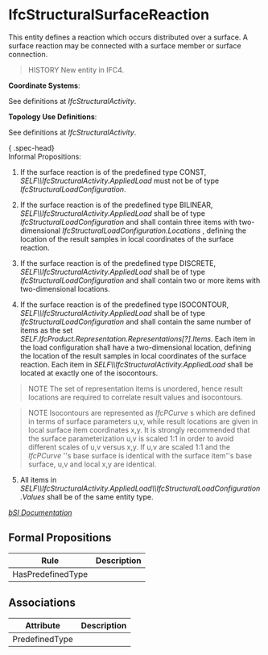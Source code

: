 IfcStructuralSurfaceReaction
============================
This entity defines a reaction which occurs distributed over a surface. A
surface reaction may be connected with a surface member or surface connection.  
  
> HISTORY  New entity in IFC4.  
  
****Coordinate Systems****:  
  
See definitions at _IfcStructuralActivity_.  
  
****Topology Use Definitions****:  
  
See definitions at _IfcStructuralActivity_.  
  
{ .spec-head}  
Informal Propositions:  
  

  

  1. If the surface reaction is of the predefined type CONST, _SELF\\\IfcStructuralActivity.AppliedLoad_ must not be of type _IfcStructuralLoadConfiguration_.
  

  2. If the surface reaction is of the predefined type BILINEAR, _SELF\\\IfcStructuralActivity.AppliedLoad_ shall be of type _IfcStructuralLoadConfiguration_ and shall contain three items with two-dimensional _IfcStructuralLoadConfiguration.Locations_ , defining the location of the result samples in local coordinates of the surface reaction.  

  3. If the surface reaction is of the predefined type DISCRETE, _SELF\\\IfcStructuralActivity.AppliedLoad_ shall be of type _IfcStructuralLoadConfiguration_ and shall contain two or more items with two-dimensional locations.  

  4. If the surface reaction is of the predefined type ISOCONTOUR, _SELF\\\IfcStructuralActivity.AppliedLoad_ shall be of type _IfcStructuralLoadConfiguration_ and shall contain the same number of items as the set _SELF.IfcProduct.Representation.Representations[?].Items_. Each item in the load configuration shall have a two-dimensional location, defining the location of the result samples in local coordinates of the surface reaction. Each item in _SELF\\\IfcStructuralActivity.AppliedLoad_ shall be located at exactly one of the isocontours.  

> NOTE  The set of representation items is unordered, hence result locations
> are required to correlate result values and isocontours.

  

> NOTE  Isocontours are represented as _IfcPCurve_ s which are defined in
> terms of surface parameters u,v, while result locations are given in local
> surface item coordinates x,y. It is strongly recommended that the surface
> parameterization u,v is scaled 1:1 in order to avoid different scales of u,v
> versus x,y. If u,v are scaled 1:1 and the _IfcPCurve_ ''s base surface is
> identical with the surface item''s base surface, u,v and local x,y are
> identical.

  

  

  5. All items in _SELF\\\IfcStructuralActivity.AppliedLoad\\\IfcStructuralLoadConfiguration.Values_ shall be of the same entity type.
  

  
[ _bSI
Documentation_](https://standards.buildingsmart.org/IFC/DEV/IFC4_2/FINAL/HTML/schema/ifcstructuralanalysisdomain/lexical/ifcstructuralsurfacereaction.htm)


Formal Propositions
-------------------
| Rule              | Description   |
|-------------------|---------------|
| HasPredefinedType |               |

Associations
------------
| Attribute      | Description   |
|----------------|---------------|
| PredefinedType |               |

